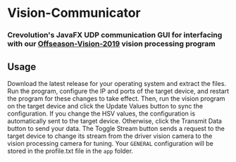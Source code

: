 # Vision-Communicator

### Crevolution's JavaFX UDP communication GUI for interfacing with our [Offseason-Vision-2019](https://github.com/CrevolutionRoboticsProgramming/Offseason-Vision-2019) vision processing program

## Usage

Download the latest release for your operating system and extract the files. Run the program, configure the IP and ports of the target device, and restart the program for these changes to take effect. Then, run the vision program on the target device and click the Update Values button to sync the configuration. If you change the HSV values, the configuration is automatically sent to the target device. Otherwise, click the Transmit Data button to send your data. The Toggle Stream button sends a request to the target device to change its stream from the driver vision camera to the vision processing camera for tuning. Your ```GENERAL``` configuration will be stored in the profile.txt file in the ```app``` folder.
